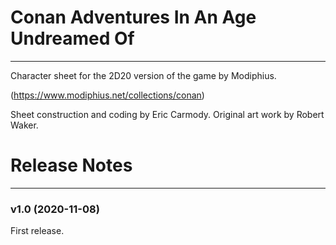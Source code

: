 # Conan Adventures In An Age Undreamed Of
---
Character sheet for the 2D20 version of the game by Modiphius.  

(https://www.modiphius.net/collections/conan)

Sheet construction and coding by Eric Carmody. Original art work by Robert Waker.

# Release Notes
---

### v1.0 (2020-11-08)
First release.
